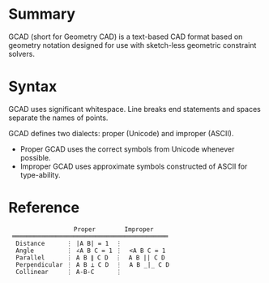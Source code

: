 
# Summary
GCAD (short for Geometry CAD) is a text-based CAD format based on geometry notation designed for use with sketch-less geometric constraint solvers.

# Syntax

GCAD uses significant whitespace. Line breaks end statements and spaces separate the names of points.

GCAD defines two dialects: proper (Unicode) and improper (ASCII).

 - Proper GCAD uses the correct symbols from Unicode whenever possible.
 - Improper GCAD uses approximate symbols constructed of ASCII for type-ability.

# Reference
```
                  Proper        Improper     
 ═══════════════════════════════════════════ 
  Distance      ⋮ |A B| = 1  ⋮              
  Angle         ⋮ ∠A B C = 1 ⋮  <A B C = 1   
  Parallel      ⋮ A B ∥ C D  ⋮  A B || C D   
  Perpendicular ⋮ A B ⟂ C D  ⋮  A B _|_ C D  
  Collinear     ⋮ A-B-C      ⋮              
```

